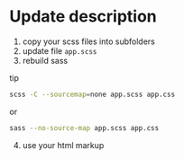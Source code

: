# Update description

1. copy your scss files into subfolders
2. update file `app.scss`
3. rebuild sass

tip
```bash
scss -C --sourcemap=none app.scss app.css
```
or
```bash
sass --no-source-map app.scss app.css
```

4. use your html markup
